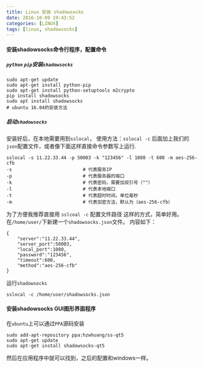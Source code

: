 ```yaml
---
title: Linux 安装 shadowsocks
date: 2016-10-09 19:43:52
categories: [LINUX]
tags: [linux, shadowsocks]
---
```


#### 安装shadowsocks命令行程序，配置命令
##### ``python`` ``pip``安装``shadowsocks``
```
sudo apt-get update
sudo apt-get install python-pip
sudo apt-get install python-setuptools m2crypto
pip install shadowsocks
sudo apt install shadowsocks                                            # ubuntu 16.04的安装方法
```

  <!--more-->

##### 启动``shadowsocks``
安装好后，在本地需要用到``sslocal``，
使用方法：``sslocal -c`` 后面加上我们的``json``配置文件，或者像下面这样直接命令参数写上运行.
```
sslocal -s 11.22.33.44 -p 50003 -k "123456" -l 1080 -t 600 -m aes-256-cfb
-s                          # 代表服务IP
-p                          # 代表服务器的端口
-k                          # 代表密码，需要加双引号（""）
-l                          # 代表本地端口
-t                          # 代表超时时间，单位毫秒
-m                          # 代表加密方法，默认为（aes-256-cfb）
```
为了方便我推荐直接用 ``sslcoal -c`` 配置文件路径 这样的方式，简单好用。
在``/home/user/``下新建一个``shadowsocks.json``文件。
内容如下：
```
{
    "server":"11.22.33.44",
    "server_port":50003,
    "local_port":1080,
    "password":"123456",
    "timeout":600,
    "method":"aes-256-cfb"
}
```
运行``shadowsocks``
```
sslocal -c /home/user/shadowsocks.json
```

#### 安装shadowsocks GUI图形界面程序
在``ubuntu``上可以通过``PPA``源码安装
```
sudo add-apt-repository ppa:hzwhuang/ss-qt5
sudo apt-get update
sudo apt-get install shadowsocks-qt5
```
然后在应用程序中就可以找到，之后的配置和windows一样。
